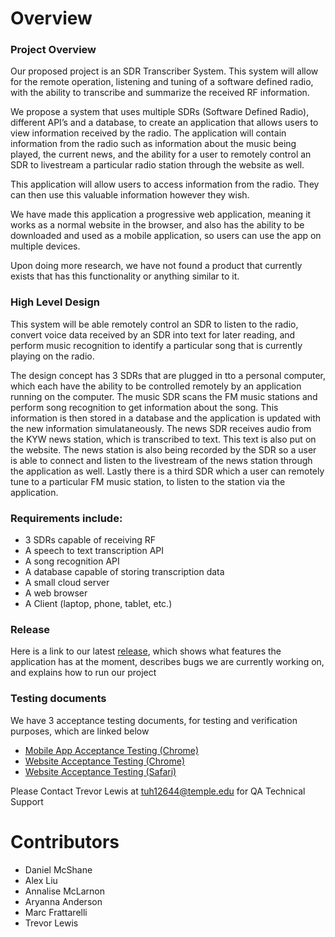 # Overview

### Project Overview
Our proposed project is an SDR Transcriber System. This system will allow for the remote operation, listening and tuning of a software defined radio, with the ability to transcribe and summarize the received RF information.
 
We propose a system that uses multiple SDRs (Software Defined Radio), different API’s and a database, to create an application that allows users to view information received by the radio. The application will contain information from the radio such as information about the music being played, the current news, and the ability for a user to remotely control an SDR to livestream a particular radio station through the website as well.

This application will allow users to access information from the radio. They can then use this valuable information however they wish.

We have made this application a progressive web application, meaning it works as a normal website in the browser, and also has the ability to be downloaded and used as a mobile application, so users can use the app on multiple devices.
 
Upon doing more research, we have not found a product that currently exists that has this functionality or anything similar to it. 

### High Level Design
This system will be able remotely control an SDR to listen to the radio, convert voice data received by an SDR into text for later reading, and perform music recognition to identify a particular song that is currently playing on the radio.

The design concept has 3 SDRs that are plugged in tto a personal computer, which each have the ability to be controlled remotely by an application running on the computer. The music SDR scans the FM music stations and perform song recognition to get information about the song. This information is then stored in a database and the application is updated with the new information simulataneously. The news SDR receives audio from the KYW news station, which is transcribed to text. This text is also put on the website. The news station is also being recorded by the SDR so a user is able to connect and listen to the livestream of the news station through the application as well. Lastly there is a third SDR which a user can remotely tune to a particular FM music station, to listen to the station via the application. 

### Requirements include:
* 3 SDRs capable of receiving RF 
* A speech to text transcription API 
* A song recognition API
* A database capable of storing transcription data
* A small cloud server
* A web browser
* A Client (laptop, phone, tablet, etc.)

### Release
Here is a link to our latest [release](https://github.com/Capstone-Projects-2021-Spring/project-sdr-transcriber/releases), which shows what features the application has at the moment, describes bugs we are currently working on, and explains how to run our project

### Testing documents
We have 3 acceptance testing documents, for testing and verification purposes, which are linked below
- [Mobile App Acceptance Testing (Chrome)](./SDR%20Transcriber%20Mobile%20Website%20Acceptance%20Test%20Scripts%20-%20Chrome%20-%20Sheet1.pdf)
- [Website Acceptance Testing (Chrome)](./SDR%20Transcriber%20Website%20Acceptance%20Test%20Scripts%20-%20Chrome%20-%20Sheet1.pdf)
- [Website Acceptance Testing (Safari)](./SDR%20Transcriber%20Website%20Acceptance%20Test%20Scripts%20-%20Safari%20-%20Sheet1.pdf)

Please Contact Trevor Lewis at tuh12644@temple.edu for QA Technical Support

# Contributors
* Daniel McShane
* Alex Liu
* Annalise McLarnon
* Aryanna Anderson
* Marc Frattarelli
* Trevor Lewis
